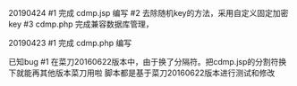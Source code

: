 20190424
#1 完成 cdmp.jsp 编写
#2 去除随机key的方法，采用自定义固定加密key
#3 cdmp.php 完成兼容数据库管理，

20190423
#1 完成 cdmp.php 编写

已知bug
#1 在菜刀20160622版本中，由于换了分隔符。把cdmp.jsp的分割符换下就能再其他版本菜刀用啦
脚本都是基于菜刀20160622版本进行测试和修改